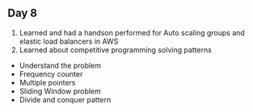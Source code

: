 ## Day 8

1. Learned and had a handson performed for Auto scaling groups and elastic load balancers in AWS
2. Learned about competitive programming solving patterns
* Understand the problem
* Frequency counter
* Multiple pointers
* Sliding Window problem
* Divide and conquer pattern